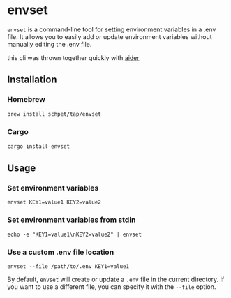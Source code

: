 # envset

`envset` is a command-line tool for setting environment variables in a .env file. It allows you to easily add or update environment variables without manually editing the .env file.

this cli was thrown together quickly with [aider](https://aider.chat/)

## Installation

### Homebrew

```bash
brew install schpet/tap/envset
```

### Cargo

```bash
cargo install envset
```

## Usage

### Set environment variables

```
envset KEY1=value1 KEY2=value2
```

### Set environment variables from stdin

```
echo -e "KEY1=value1\nKEY2=value2" | envset
```

### Use a custom .env file location

```
envset --file /path/to/.env KEY1=value1
```

By default, `envset` will create or update a `.env` file in the current directory. If you want to use a different file, you can specify it with the `--file` option.
